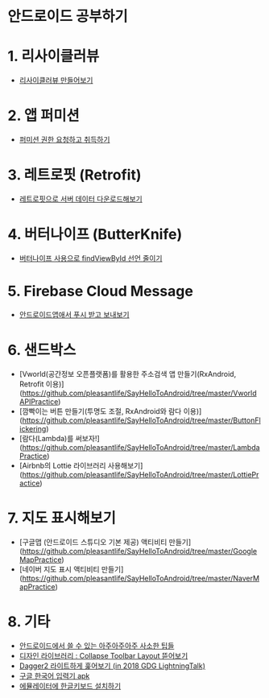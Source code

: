 # 안드로이드 공부하기

# 1. 리사이클러뷰
 - [리사이클러뷰 만들어보기](http://github.com/pleasantlife/SayHelloToAndroid/tree/master/RecyclerViewPractice)

# 2. 앱 퍼미션
 - [퍼미션 권한 요청하고 취득하기](http://github.com/pleasantlife/SayHelloToAndroid/tree/master/PermissionsPractice)

# 3. 레트로핏 (Retrofit)
 - [레트로핏으로 서버 데이터 다운로드해보기](http://github.com/pleasantlife/SayHelloToAndroid/tree/master/RetrofitPractice)

# 4. 버터나이프 (ButterKnife)
 - [버터나이프 사용으로 findViewById 선언 줄이기](http://github.com/pleasantlife/SayHelloToAndroid/tree/master/ButterKnifePractice)

# 5. Firebase Cloud Message
 - [안드로이드앱애서 푸시 받고 보내보기](https://github.com/pleasantlife/SayHelloToAndroid/tree/master/FCMPratice)

# 6. 샌드박스
 - [Vworld(공간정보 오픈플랫폼)를 활용한 주소검색 앱 만들기(RxAndroid, Retrofit 이용)]
 (https://github.com/pleasantlife/SayHelloToAndroid/tree/master/VworldAPIPractice) 
 - [깜빡이는 버튼 만들기(투명도 조절, RxAndroid와 람다 이용)]
 (https://github.com/pleasantlife/SayHelloToAndroid/tree/master/ButtonFlickering)
 - [람다(Lambda)를 써보자!]
 (https://github.com/pleasantlife/SayHelloToAndroid/tree/master/LambdaPractice)
 - [Airbnb의 Lottie 라이브러리 사용해보기]
 (https://github.com/pleasantlife/SayHelloToAndroid/tree/master/LottiePractice)

# 7. 지도 표시해보기
 - [구글맵 (안드로이드 스튜디오 기본 제공) 액티비티 만들기]
 (https://github.com/pleasantlife/SayHelloToAndroid/tree/master/GoogleMapPractice)
 - [네이버 지도 표시 액티비티 만들기]
 (https://github.com/pleasantlife/SayHelloToAndroid/tree/master/NaverMapPractice)

# 8. 기타
- [안드로이드에서 쓸 수 있는 아주아주아주 사소한 팁들](http://github.com/pleasantlife/SayHelloToAndroid/tree/master/AndroidSmallTips)
- [디자인 라이브러리 : Collapse Toolbar Layout 뜯어보기](http://github.com/pleasantlife/SayHelloToAndroid/tree/master/CollapseToolbarPractice)
- [Dagger2 라이트하게 훑어보기 (in 2018 GDG LightningTalk)](https://github.com/pleasantlife/SayHelloToAndroid/blob/master/180202lightningTalk_dagger.md)
- [구글 한국어 입력기 apk](http://github.com/pleasantlife/SayHelloToAndroid/tree/master/koreankeyboard_v1.5.4.apk)
 - [에뮬레이터에 한글키보드 설치하기](http://bemeal2.tistory.com/42)

